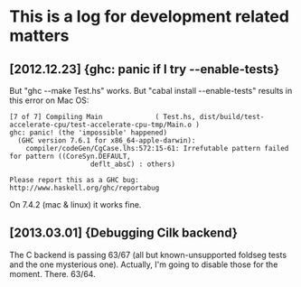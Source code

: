 

This is a log for development related matters
=============================================


[2012.12.23] {ghc: panic if I try --enable-tests} 
-------------------------------------------------

But "ghc --make Test.hs" works.  But "cabal install --enable-tests"
results in this error on Mac OS:

    [7 of 7] Compiling Main             ( Test.hs, dist/build/test-accelerate-cpu/test-accelerate-cpu-tmp/Main.o )
    ghc: panic! (the 'impossible' happened)
      (GHC version 7.6.1 for x86_64-apple-darwin):
	    compiler/codeGen/CgCase.lhs:572:15-61: Irrefutable pattern failed for pattern ((CoreSyn.DEFAULT,
					    deflt_absC) : others)

    Please report this as a GHC bug:  http://www.haskell.org/ghc/reportabug

On 7.4.2 (mac & linux) it works fine.



[2013.03.01] {Debugging Cilk backend}
-------------------------------------

The C backend is passing 63/67 (all but known-unsupported foldseg
tests and the one mysterious one).  Actually, I'm going to disable
those for the moment.  There.  63/64.
